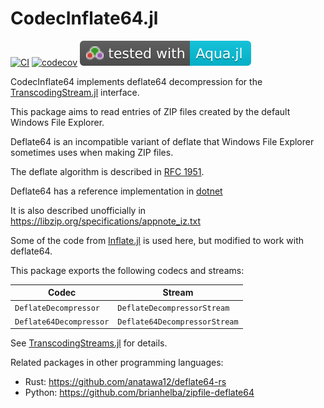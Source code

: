 # CodecInflate64.jl

[![CI](https://github.com/JuliaIO/CodecInflate64.jl/actions/workflows/CI.yml/badge.svg)](https://github.com/JuliaIO/CodecInflate64.jl/actions/workflows/CI.yml)
[![codecov](https://codecov.io/gh/JuliaIO/CodecInflate64.jl/branch/main/graph/badge.svg?token=K3J0T9BZ42)](https://codecov.io/gh/JuliaIO/CodecInflate64.jl)
[![Aqua QA](https://raw.githubusercontent.com/JuliaTesting/Aqua.jl/master/badge.svg)](https://github.com/JuliaTesting/Aqua.jl)

CodecInflate64 implements deflate64 decompression for the [TranscodingStream.jl](https://github.com/JuliaIO/TranscodingStreams.jl) interface.

This package aims to read entries of ZIP files created by the default Windows File Explorer.

Deflate64 is an incompatible variant of deflate that Windows File Explorer sometimes uses when making ZIP files.

The deflate algorithm is described in [RFC 1951](https://www.ietf.org/rfc/rfc1951.txt).

Deflate64 has a reference implementation in [dotnet](https://github.com/dotnet/runtime/tree/e5efd8010e19593298dc2c3ee15106d5aec5a924/src/libraries/System.IO.Compression/src/System/IO/Compression/DeflateManaged)

It is also described unofficially in https://libzip.org/specifications/appnote_iz.txt

Some of the code from [Inflate.jl](https://github.com/GunnarFarneback/Inflate.jl) is used here, but modified to work with deflate64.

This package exports the following codecs and streams:

| Codec                   | Stream                        |
| ----------------------- | ----------------------------- |
| `DeflateDecompressor`   | `DeflateDecompressorStream`   |
| `Deflate64Decompressor` | `Deflate64DecompressorStream` |

See [TranscodingStreams.jl](https://github.com/bicycle1885/TranscodingStreams.jl) for details.

Related packages in other programming languages:
- Rust: https://github.com/anatawa12/deflate64-rs
- Python: https://github.com/brianhelba/zipfile-deflate64
